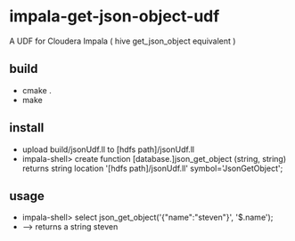 # impala-get-json-object-udf
A UDF for Cloudera Impala ( hive get_json_object equivalent )

## build
- cmake .
- make

## install
- upload build/jsonUdf.ll to [hdfs path]/jsonUdf.ll
- impala-shell> create function [database.]json_get_object (string, string) returns string location '[hdfs path]/jsonUdf.ll' symbol='JsonGetObject';

## usage
- impala-shell> select json_get_object('{"name":"steven"}', '$.name');
- --> returns a string steven
